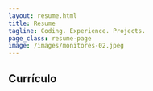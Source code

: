 ```yaml
---
layout: resume.html
title: Resume
tagline: Coding. Experience. Projects.
page_class: resume-page
image: /images/monitores-02.jpeg
---
```


## Currículo

